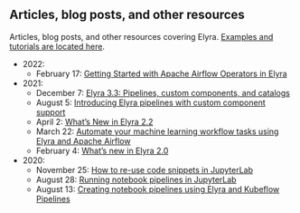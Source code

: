 <!--
{% comment %}
Copyright 2018-2022 Elyra Authors

Licensed under the Apache License, Version 2.0 (the "License");
you may not use this file except in compliance with the License.
You may obtain a copy of the License at

http://www.apache.org/licenses/LICENSE-2.0

Unless required by applicable law or agreed to in writing, software
distributed under the License is distributed on an "AS IS" BASIS,
WITHOUT WARRANTIES OR CONDITIONS OF ANY KIND, either express or implied.
See the License for the specific language governing permissions and
limitations under the License.
{% endcomment %}
-->

## Articles, blog posts, and other resources

Articles, blog posts, and other resources covering Elyra. [Examples and tutorials are located here](tutorials.md).

- 2022:
    - February 17: [Getting Started with Apache Airflow Operators in Elyra](https://medium.com/ibm-data-ai/getting-started-with-apache-airflow-operators-in-elyra-aae882f80c4a?source=friends_link&sk=5849ae43f537abdf820e01e3cda2a8d2)
- 2021:
    - December 7: [Elyra 3.3: Pipelines, custom components, and catalogs](https://medium.com/ibm-data-ai/elyra-3-3-pipelines-custom-components-and-catalogs-74cf198fdf48?source=friends_link&sk=ef91a56fbbae97bbaea77ff169d549dd) 
    - August 5: [Introducing Elyra pipelines with custom component support](https://medium.com/ibm-data-ai/introducing-elyra-pipelines-with-custom-component-support-ae6b616910b5?source=friends_link&sk=ee448fcc480db5c6c93db7a850ca026f)
    - April 2: [What’s New in Elyra 2.2](https://medium.com/ibm-data-ai/whats-new-in-elyra-2-2-e9c032cb7bd4?source=friends_link&sk=fe9fd9059d21825b95af4ace763bf7ba)
    - March 22: [Automate your machine learning workflow tasks using Elyra and Apache Airflow](https://medium.com/ibm-data-ai/automate-your-machine-learning-workflow-tasks-using-elyra-and-apache-airflow-adf297adc455?source=friends_link&sk=fb480058e4aa68ed4f3d82ab4498229d)
    - February 4: [What’s new in Elyra 2.0](https://medium.com/ibm-data-ai/whats-new-in-elyra-2-0-b26fcd75711c?source=friends_link&sk=cbede0f0cd0241f2c0eea40602008355)
- 2020:
    - November 25: [How to re-use code snippets in JupyterLab](https://medium.com/ibm-data-ai/how-to-re-use-code-snippets-in-jupyterlab-3e4495fa6e31?source=friends_link&sk=922cb4b36102e346cedb35aeb1113cb1)
    - August 28: [Running notebook pipelines in JupyterLab](https://medium.com/codait/running-notebook-pipelines-locally-in-jupyterlab-1fae14b8e081?source=friends_link&sk=29732969a6e803e2d02491cacf2f8e76)
    - August 13: [Creating notebook pipelines using Elyra and Kubeflow Pipelines](https://medium.com/codait/creating-notebook-pipelines-using-elyra-and-kubeflow-pipelines-f9606449cc53?source=friends_link&sk=bb250e57e3e29223ccee79f6548fc400)
